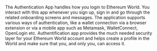 The Authentication App handles how you login to Ethereum World. You interact with this app whenever you sign up, sign in and go through the related onboarding screens and messages. The application supports various ways of authentication, like a wallet connection via a browser extension or via a mobile app such as Metamask, WalletConnect, OpenLogin etc. Authentification app provides the much needed security layer for your Ethereum World account and helps create a profile in the World and make sure that you, and only you, can access it.
